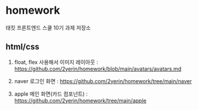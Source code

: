 # homework
태킷 프론트엔드 스쿨 10기 과제 저장소

## html/css
1. float, flex 사용해서 이미지 레이아웃
 : https://github.com/2yerin/homework/blob/main/avatars/avatars.md

2. naver 로그인 화면
: https://github.com/2yerin/homework/tree/main/naver

3. apple 메인 화면(카드 컴포넌트)
: https://github.com/2yerin/homework/tree/main/apple
